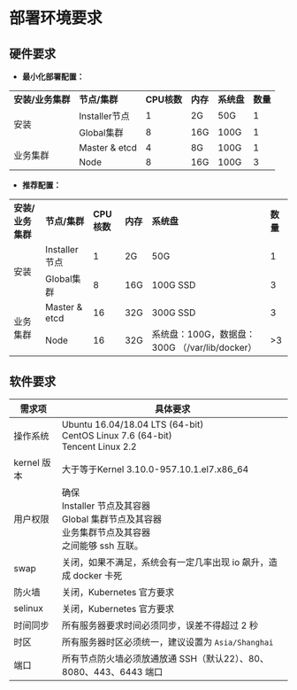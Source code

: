 #  部署环境要求



## 硬件要求

* **最小化部署配置：**
  
<table>
    <tr>
        <td><strong>安装/业务集群</strong></td>
        <td><strong>节点/集群 </td>
        <td><strong>CPU核数 </td>
        <td><strong>内存</td>
        <td><strong>系统盘</td>
        <td><strong>数量</td>
    </tr>
    <tr>
        <td rowspan="2">安装</td>
        <td>Installer节点</td>
        <td>1</td>
        <td>2G</td>
        <td>50G</td>
        <td>1</td>
    </tr>
    <tr>
        <td>Global集群</td>
        <td>8</td>
        <td>16G</td>
        <td>100G</td>
        <td>1</td>
    </tr>
    <tr>
        <td rowspan="2">业务集群</td>
        <td>Master & etcd</td>
        <td>4</td>
        <td>8G</td>
        <td>100G</td>
        <td>1</td>
    </tr>
    <tr>
        <td>Node</td>
        <td>8</td>
        <td>16G</td>
        <td>100G</td>
        <td>3</td>
    </tr>
    
</table>



* **推荐配置：**



<table>
    <tr>
        <td><strong>安装/业务集群</strong></td>
        <td><strong>节点/集群 </td>
        <td><strong>CPU核数 </td>
        <td><strong>内存</td>
        <td><strong>系统盘</td>
        <td><strong>数量</td>
    </tr>
    <tr>
        <td rowspan="2">安装</td>
        <td>Installer节点</td>
        <td>1</td>
        <td>2G</td>
        <td>50G</td>
        <td>1</td>
    </tr>
    <tr>
        <td>Global集群</td>
        <td>8</td>
        <td>16G</td>
        <td>100G SSD</td>
        <td>3</td>
    </tr>
    <tr>
        <td rowspan="2">业务集群</td>
        <td>Master & etcd</td>
        <td>16</td>
        <td>32G</td>
        <td>300G SSD</td>
        <td>3</td>
    </tr>
    <tr>
        <td>Node</td>
        <td>16</td>
        <td>32G</td>
        <td>系统盘：100G，数据盘：300G （/var/lib/docker） </td>
        <td>>3</td>
    </tr>
    
</table>


## 软件要求

| 需求项 | 具体要求 | 
| ---- | ---- |
| 操作系统|   Ubuntu 16.04/18.04 LTS (64-bit) <br>CentOS Linux 7.6 (64-bit)<br>Tencent Linux 2.2 |  
| kernel 版本  | 大于等于Kernel 3.10.0-957.10.1.el7.x86_64|
|用户权限|确保<br> Installer 节点及其容器<br>Global 集群节点及其容器<br>业务集群节点及其容器<br>之间能够 ssh 互联。|
|swap|关闭，如果不满足，系统会有一定几率出现 io 飙升，造成 docker 卡死|
|防火墙|关闭，Kubernetes 官方要求 |
|selinux|关闭，Kubernetes 官方要求|
|时间同步|所有服务器要求时间必须同步，误差不得超过 2 秒 |
|时区|所有服务器时区必须统一，建议设置为 `Asia/Shanghai`|
|端口|所有节点防火墙必须放通放通 SSH（默认22）、80、8080、443、6443 端口|
